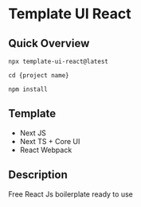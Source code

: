 # Template UI React

## Quick Overview

```
npx template-ui-react@latest
```

```
cd {project name}
```

```
npm install
```

## Template

- Next JS
- Next TS + Core UI
- React Webpack

## Description

Free React Js boilerplate ready to use
